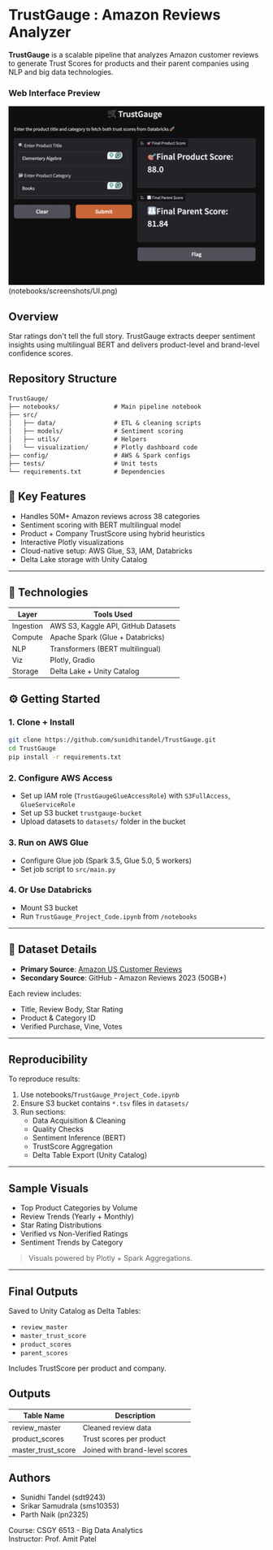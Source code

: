 
# TrustGauge : Amazon Reviews Analyzer

**TrustGauge** is a scalable pipeline that analyzes Amazon customer reviews to generate Trust Scores for products and their parent companies using NLP and big data technologies.
### Web Interface Preview

![TrustGauge UI](notebooks/screenshots/UI.png)
(notebooks/screenshots/UI.png)

## Overview

Star ratings don't tell the full story. TrustGauge extracts deeper sentiment insights using multilingual BERT and delivers product-level and brand-level confidence scores.

## Repository Structure

```
TrustGauge/
├── notebooks/               # Main pipeline notebook
├── src/
│   ├── data/                # ETL & cleaning scripts
│   ├── models/              # Sentiment scoring
│   ├── utils/               # Helpers
│   └── visualization/       # Plotly dashboard code
├── config/                  # AWS & Spark configs
├── tests/                   # Unit tests
└── requirements.txt         # Dependencies
```


## 🥇 Key Features
- Handles 50M+ Amazon reviews across 38 categories
- Sentiment scoring with BERT multilingual model
- Product + Company TrustScore using hybrid heuristics
- Interactive Plotly visualizations
- Cloud-native setup: AWS Glue, S3, IAM, Databricks
- Delta Lake storage with Unity Catalog

---
## 🚀 Technologies

| Layer      | Tools Used                             |
|-----------|-----------------------------------------|
| Ingestion | AWS S3, Kaggle API, GitHub Datasets     |
| Compute   | Apache Spark (Glue + Databricks)        |
| NLP       | Transformers (BERT multilingual)        |
| Viz       | Plotly, Gradio                          |
| Storage   | Delta Lake + Unity Catalog              |


## ⚙️ Getting Started
### 1. Clone + Install
```bash
git clone https://github.com/sunidhitandel/TrustGauge.git
cd TrustGauge
pip install -r requirements.txt
```

### 2. Configure AWS Access
- Set up IAM role (`TrustGaugeGlueAccessRole`) with `S3FullAccess`, `GlueServiceRole`
- Set up S3 bucket `trustgauge-bucket`
- Upload datasets to `datasets/` folder in the bucket

### 3. Run on AWS Glue
- Configure Glue job (Spark 3.5, Glue 5.0, 5 workers)
- Set job script to `src/main.py`

### 4. Or Use Databricks
- Mount S3 bucket
- Run `TrustGauge_Project_Code.ipynb` from `/notebooks`

---

## 📃 Dataset Details
- **Primary Source**: [Amazon US Customer Reviews](https://registry.opendata.aws/amazon-reviews/)
- **Secondary Source**: GitHub - Amazon Reviews 2023 (50GB+)

Each review includes:
- Title, Review Body, Star Rating
- Product & Category ID
- Verified Purchase, Vine, Votes

---

##  Reproducibility
To reproduce results:

1. Use notebooks/`TrustGauge_Project_Code.ipynb`
2. Ensure S3 bucket contains `*.tsv` files in `datasets/`
3. Run sections:
    - Data Acquisition & Cleaning
    - Quality Checks
    - Sentiment Inference (BERT)
    - TrustScore Aggregation
    - Delta Table Export (Unity Catalog)

---

##  Sample Visuals
- Top Product Categories by Volume
- Review Trends (Yearly + Monthly)
- Star Rating Distributions
- Verified vs Non-Verified Ratings
- Sentiment Trends by Category

> Visuals powered by Plotly + Spark Aggregations.

---

##  Final Outputs
Saved to Unity Catalog as Delta Tables:
- `review_master`
- `master_trust_score`
- `product_scores`
- `parent_scores`

Includes TrustScore per product and company.


## Outputs

| Table Name           | Description                     |
|----------------------|---------------------------------|
| review_master        | Cleaned review data             |
| product_scores       | Trust scores per product        |
| master_trust_score   | Joined with brand-level scores  |



## Authors

- Sunidhi Tandel (sdt9243)
- Srikar Samudrala (sms10353)
- Parth Naik (pn2325)

Course: CSGY 6513 - Big Data Analytics  
Instructor: Prof. Amit Patel

